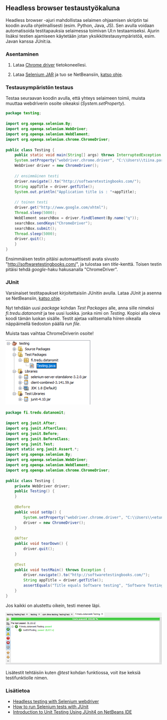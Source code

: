 ## Headless browser testaustyökaluna

Headless browser -ajuri mahdollistaa selaimen ohjaamisen skriptin tai koodin avulla ohjelmallisesti (esim. Python, Java, JS). Sen avulla voidaan automatisoida testitapauksia selaimessa toimivan UI:n testaamiseksi. Ajurin lisäksi testien ajamiseen käytetään jotan yksikkötestausympäristöä, esim. Javan kanssa JUnit:ia.

### Asentaminen

1. Lataa [Chrome driver](https://sites.google.com/a/chromium.org/chromedriver/downloads) tietokoneellesi.

2. Lataa [Selenium JAR](https://goo.gl/dR7Lg2) ja tuo se NetBeansiin, [katso ohje](http://softwaretestingbooks.com/selenium-webdriver-script-in-netbeans-using-chrome).

### Testausympäristön testaus

Testaa seuraavan koodin avulla, että yhteys selaimeen toimii, muista muuttaa webdriverin osoite oikeaksi (*System.setProperty*).

```java
package testing;

import org.openqa.selenium.By;
import org.openqa.selenium.WebDriver;
import org.openqa.selenium.WebElement;
import org.openqa.selenium.chrome.ChromeDriver;

public class Testing {
    public static void main(String[] args) throws InterruptedException {
    System.setProperty("webdriver.chrome.driver", "C:\\Users\\tiina.partanen\\Downloads\\chromedriver_win32\\chromedriver.exe");
    WebDriver driver = new ChromeDriver();

    // ensimmäinen testi
    driver.navigate().to("http://softwaretestingbooks.com/");
    String appTitle = driver.getTitle();
    System.out.println("Application title is : "+appTitle);

    // toinen testi
    driver.get("http://www.google.com/xhtml");
    Thread.sleep(5000);  
    WebElement searchBox = driver.findElement(By.name("q"));
    searchBox.sendKeys("ChromeDriver");
    searchBox.submit();
    Thread.sleep(5000);
    driver.quit();
    }
}
```

Ensimmäisen testin pitäisi automaattisesti avata sivusto "http://softwaretestingbooks.com/", ja tulostaa sen *title*-kenttä. Toisen testin pitäisi tehdä *google*-haku hakusanalla "ChromeDriver".

### JUnit

Varsinaiset testitapaukset kirjoitettaisiin JUnitin avulla. Lataa JUnit ja asenna se NetBeansiin, [katso ohje](https://junit.org/junit4/faq.html#started_1).

Nyt tehdään uusi *package* kohdan *Test Packages* alle, anna sille nimeksi *fi.tredu.datanomit* ja tee uusi luokka. jonka nimi on *Testing*. Kopioi alla oleva koodi tämän luokan sisälle. Testit ajetaa valitsemalla hiiren oikealla näppäimellä tiedoston päällä *run file*.

Muista taas vaihtaa ChromeDriverin osoite!

![Test Packages](./img/netbeans_setup.PNG)

```java
package fi.tredu.datanomit;

import org.junit.After;
import org.junit.AfterClass;
import org.junit.Before;
import org.junit.BeforeClass;
import org.junit.Test;
import static org.junit.Assert.*;
import org.openqa.selenium.By;
import org.openqa.selenium.WebDriver;
import org.openqa.selenium.WebElement;
import org.openqa.selenium.chrome.ChromeDriver;

public class Testing {
    private WebDriver driver;
    public Testing() {
    }

    @Before
    public void setUp() {
        System.setProperty("webdriver.chrome.driver", "C:\\Users\\<etunimi>.<sukunimi>\\Downloads\\chromedriver_win32\\chromedriver.exe");
        driver = new ChromeDriver();
    }

    @After
    public void tearDown() {
        driver.quit();
    }

    @Test
    public void testMain() throws Exception {
        driver.navigate().to("http://softwaretestingbooks.com/");
        String appTitle = driver.getTitle();
        assertEquals("Title equals Software testing", "Software Testing Books", appTitle);
    }
}
```

Jos kaikki on alustettu oikein, testi menee läpi.

![Testi meni läpi](./img/netbeans_pass.PNG)

Lisätestit tehtäisiin kuten *@test* kohdan funktiossa, voit itse keksiä testifunktiolle nimen.

### Lisätietoa

- [Headless testing with Selenium webdriver](http://pragmatictestlabs.com/2017/11/16/headless-testing-selenium-webdriver/)
- [How to run Selenium tests with JUnit](https://www.blazemeter.com/blog/how-to-run-a-selenium-test-with-junit)
- [Introduction to Unit Testing Using JUnit4 on NetBeans IDE](https://dzone.com/articles/introduction-to-the-unit-testing-technique-using-j)